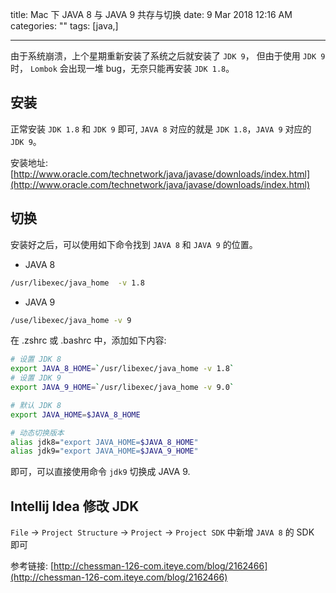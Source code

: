 title: Mac 下 JAVA 8 与 JAVA 9 共存与切换
date: 9 Mar 2018 12:16 AM
categories: ""
tags: [java,]

---

由于系统崩溃，上个星期重新安装了系统之后就安装了 `JDK 9`， 但由于使用 `JDK 9` 时， `Lombok` 会出现一堆 bug，无奈只能再安装 `JDK 1.8`。

<!--more-->

## 安装

正常安装 `JDK 1.8` 和 `JDK 9` 即可, `JAVA 8` 对应的就是 `JDK 1.8`，`JAVA 9` 对应的 `JDK 9`。

安装地址: [http://www.oracle.com/technetwork/java/javase/downloads/index.html](http://www.oracle.com/technetwork/java/javase/downloads/index.html)

## 切换

安装好之后，可以使用如下命令找到 `JAVA 8` 和 `JAVA 9` 的位置。

* JAVA 8

```bash
/usr/libexec/java_home  -v 1.8
```
* JAVA 9

```bash
/use/libexec/java_home -v 9
```


在 .zshrc 或 .bashrc 中，添加如下内容:

```bash
# 设置 JDK 8
export JAVA_8_HOME=`/usr/libexec/java_home -v 1.8`
# 设置 JDK 9
export JAVA_9_HOME=`/usr/libexec/java_home -v 9.0`

# 默认 JDK 8
export JAVA_HOME=$JAVA_8_HOME

# 动态切换版本
alias jdk8="export JAVA_HOME=$JAVA_8_HOME"
alias jdk9="export JAVA_HOME=$JAVA_9_HOME"
```

即可，可以直接使用命令  `jdk9` 切换成 JAVA 9.

## Intellij Idea 修改 JDK

`File` -> `Project Structure` -> `Project` -> `Project SDK` 中新增 `JAVA 8`  的 SDK 即可


参考链接: [http://chessman-126-com.iteye.com/blog/2162466](http://chessman-126-com.iteye.com/blog/2162466)